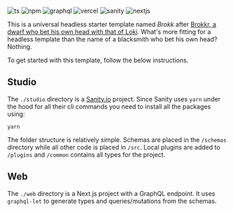![ts](https://badgen.net/badge/-/TypeScript?icon=typescript&label&labelColor=blue&color=555555)
![npm](https://badgen.net/badge/icon/npm?icon=npm&label&labelColor=D2343A&color=555555)
![graphql](https://badgen.net/badge/icon/graphql?icon=graphql&label&labelColor=DA008C&color=555555)
![vercel](https://badgen.net/badge/icon/vercel?icon=vercel&label&labelColor=black&color=555555)
![sanity](https://badgen.net/badge/sanity/studio/555555?labelColor=F8473D)
![nextjs](https://badgen.net/badge/Next\.js/\^10\.2\.3/555555?labelColor=000000)

This is a universal headless starter template named _Brokk_ after [Brokkr, a dwarf who bet his own head with that of Loki](https://en.wikipedia.org/wiki/Brokkr).
What's more fitting for a headless template than the name of a blacksmith who bet his own head? Nothing.

To get started with this template, follow the below instructions.

## Studio

The `./studio` directory is a [Sanity.io](https://sanity.io) project. Since Sanity uses `yarn` under the hood for all their cli commands you need to install all the packages using:

```bs
yarn
```

The folder structure is relatively simple. Schemas are placed in the `/schemas` directory while all other code is placed in `/src`. Local plugins are added to `/plugins` and `/common` contains all types for the project.

## Web

The `./web` directory is a Next.js project with a GraphQL endpoint. It uses `graphql-let` to generate types and queries/mutations from the schemas.
